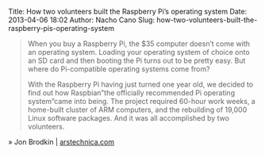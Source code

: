 Title: How two volunteers built the Raspberry Pi’s operating system
Date: 2013-04-06 18:02
Author: Nacho Cano
Slug: how-two-volunteers-built-the-raspberry-pis-operating-system

> When you buy a Raspberry Pi, the \$35 computer doesn’t come with an
> operating system. Loading your operating system of choice onto an SD
> card and then booting the Pi turns out to be pretty easy. But where do
> Pi-compatible operating systems come from?
>
> With the Raspberry Pi having just turned one year old, we decided to
> find out how Raspbian”the officially recommended Pi operating
> system”came into being. The project required 60-hour work weeks, a
> home-built cluster of ARM computers, and the rebuilding of 19,000
> Linux software packages. And it was all accomplished by two
> volunteers.

» Jon Brodkin | [arstechnica.com][]

  [arstechnica.com]: http://arstechnica.com/information-technology/2013/03/how-two-volunteers-built-the-raspberry-pis-operating-system/
    "How two volunteers built the Raspberry Pi's operating system"

